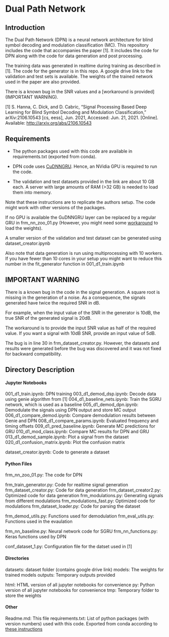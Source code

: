 
# Dual Path Network

## Introduction
The Dual Path Network (DPN) is a neural network architecture for blind symbol decoding and modulation classification (MC). This repository includes the code that accompanies the paper  \[1\]. It includes the code for DPN along with the code for data generation and post processing.

The training data was generated in realtime during training as described in \[1\].  The code for the generator is in this repo. A google drive link to the validation and test sets is available. The weights of the trained network used in the paper are also provided.

There is a known bug in the SNR values and a [workaround is provided](IMPORTANT WARNING).

\[1\] S. Hanna, C. Dick, and D. Cabric, “Signal Processing Based Deep Learning for Blind Symbol Decoding and Modulation Classification,” arXiv:2106.10543 \[cs, eess\], Jun. 2021, Accessed: Jun. 21, 2021. \[Online\]. Available: http://arxiv.org/abs/2106.10543

## Requirements

* The python packages used with this code are available in requirements.txt (exported from conda). 

* DPN code uses [CuDNNGRU](https://www.tensorflow.org/api_docs/python/tf/compat/v1/keras/layers/CuDNNGRU). Hence, an NVidia GPU is required to run the code.

* The validation and test datasets provided in the link are about 10 GB each. A server with large amounts of RAM (>32 GB) is needed to load them into memory.

Note that these instructions are to replicate the authors setup.  The code might work with other versions of the packages. 

If no GPU is available the GuDNNGRU layer can be replaced by a regular GRU in frm_nn_zoo_01.py (However, you might need some [workaround](https://stackoverflow.com/a/58810760) to load the weights).

A smaller version of the validation and test dataset can be generated using dataset_creator.ipynb

Also note that data generation is run using multiprocessing with 10 workers. If you have fewer than 10 cores in your setup you might want to reduce this number in  the fit_generator function in 001_d1_train.ipynb

## IMPORTANT WARNING

There is a known bug in the code in the signal generation. A square root is missing in the generation of a noise. As a consequence, the signals generated have twice the required SNR in dB.

For example, when the input value of the SNR in the generator is 10dB, the true SNR of the generated signal is 20dB. 

The workaround is to provide the input SNR value as half of the required value. If you want a signal with 10dB SNR, provide an input value of 5dB.

The bug is in line 30 in frm_dataset_creator.py. However, the datasets and results were generated before the bug was discovered and it was not fixed for backward compatibility.

## Directory Description

#### Jupyter Notebooks
001_d1_train.ipynb: DPN training
003_d1_demod_dsp.ipynb: Decode data using genie algorithm from \[1\]
004_d1_baseline_nets.ipynb: Train the SGRU network, which is used as a baseline
005_d1_demod_dpn.ipynb: Demodulate the signals using DPN output and store MC output
006_d1_compare_demod.ipynb: Compare demodulation results between Genie and DPN
008_d1_compare_params.ipynb: Evaluated frequency and timing offsets
009_d1_pred_baseline.ipynb: Generate MC predictions for GRU
010_d1_mod_class.ipynb: Compare MC results for DPN and GRU
013_d1_demod_sample.ipynb: Plot a signal from the dataset
020_d1_confusion_matrix.ipynb: Plot the confusion matrix

dataset_creator.ipynb: Code to generate a dataset





#### Python Files
frm_nn_zoo_01.py: The  code for DPN

frm_train_generator.py: Code for realtime signal generation
frm_dataset_creator.py: Code for data generation
frm_dataset_creator2.py: Optimized code for data generation
frm_modulations.py: Generating signals from different modulations
frm_modulations_fast.py: Optimized code for modulations
frm_dataset_loader.py: Code for parsing the dataset

frm_demod_utils.py: Functions used for demodulation
frm_eval_utils.py: Functions used in the evaulation

frm_nn_baseline.py: Neural network code for SGRU
frm_nn_functions.py: Keras functions used by DPN

conf_dataset_1.py: Configuration file for the datset used in [1]

#### Directories
datasets: dataset folder (contains google drive link)
models: The weights for trained models
outputs: Temporary outputs provided

html: HTML version of all jupyter notebooks for convenience
py: Python version of all jupyter notebooks for convenience
tmp: Temporary folder to store the weights

#### Other
Readme.md: This file
requirements.txt: List of python packages (with version numbers) used with this code. Exported from conda according to  [these instructions](https://stackoverflow.com/a/51293330)

